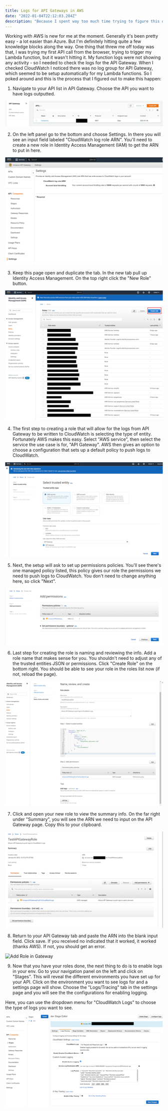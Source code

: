 ```yaml
---
title: Logs for API Gateways in AWS
date: "2022-01-04T22:12:03.284Z"
description: "Because I spent way too much time trying to figure this out."
---
```


Working with AWS is new for me at the moment. Generally it's been pretty easy - a lot easier than Azure. But I'm definitely hitting quite a few knowledge blocks along the way. One thing that threw me off today was that, I was trying my first API call from the browser, trying to trigger my Lambda function, but it wasn't hitting it. My function logs were not showing any activity - so I needed to check the logs for the API Gateway. When I checked CloudWatch I noticed there was no log group for API Gateway, which seemed to be setup automatically for my Lambda functions. So I poked around and this is the process that I figured out to make this happen:

1. Navigate to your API list in API Gateway. Choose the API you want to have logs outputted.

![API Gateway List](./api-list.png)

2. On the left panel go to the bottom and choose Settings. In there you will see an input field labeled "CloudWatch log role ARN". You'll need to create a new role in Identity Access Management (IAM) to get the ARN to put in here. 

![API Settings](./api-settings-blank.png)

3. Keep this page open and duplicate the tab. In the new tab pull up Identity Access Management. On the top right click the "New Role" button.

![IAM Roles](./iam-roles-redacted2.png)

4. The first step to creating a role that will allow for the logs from API Gateway to be written to CloudWatch is selecting the type of entity. Fortunately AWS makes this easy. Select "AWS service", then select the service the use case is for, "API Gateway". AWS then gives an option to choose a configuration that sets up a default policy to push logs to CloudWatch. 

![Select Trusted Entity](./select-trusted-entity.png)

5. Next, the setup will ask to set up permissions policies. You'll see there's one managed policy listed, this policy gives our role the permissions we need to push logs to CloudWatch. You don't need to change anything here, so click "Next".

![Policy Permissions](./policy-permissions.png)

6. Last step for creating the role is naming and reviewing the info. Add a role name that makes sense for you. You shouldn't need to adjust any of the trusted entities JSON or permissions. Click "Create Role" on the bottom right. You should be able to see your role in the roles list now (if not, reload the page). 

![Create Role](./confirmation-create-role.png)

7. Click and open your new role to view the summary info. On the far right under "Summary", you will see the ARN we need to input on the API Gateway page. Copy this to your clipboard.

![Role Summary](./role-summary-redacted.png)

8. Return to your API Gateway tab and paste the ARN into the blank input field. Click save. If you received no indicated that it worked, it worked (thanks AWS). If not, you should get an error. 

![Add Role in Gateway](./role-gateway-filled-redacted.png)

9. Now that you have your roles done, the next thing to do is to enable logs in your env. Go to your navigation panel on the left and click on "Stages". This will reveal the different environments you have set up for your API. Click on the environment you want to see logs for and a settings page will show. Choose the "Logs/Tracing" tab in the settings page and you will see the the configurations for enabling logging.

Here, you can use the dropdown menu for "CloudWatch Logs" to choose the type of logs you want to see. 

![Pick Stage and Logs](./stage-pick-redacted.png)